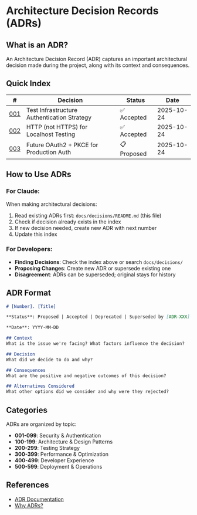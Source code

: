 # Architecture Decision Records (ADRs)

## What is an ADR?

An Architecture Decision Record (ADR) captures an important architectural decision made during the project, along with its context and consequences.

## Quick Index

| # | Decision | Status | Date |
|---|----------|--------|------|
| [001](./001-test-infrastructure-authentication.md) | Test Infrastructure Authentication Strategy | ✅ Accepted | 2025-10-24 |
| [002](./002-http-vs-https-for-localhost.md) | HTTP (not HTTPS) for Localhost Testing | ✅ Accepted | 2025-10-24 |
| [003](./003-future-oauth2-strategy.md) | Future OAuth2 + PKCE for Production Auth | 📋 Proposed | 2025-10-24 |

## How to Use ADRs

### For Claude:
When making architectural decisions:
1. Read existing ADRs first: `docs/decisions/README.md` (this file)
2. Check if decision already exists in the index
3. If new decision needed, create new ADR with next number
4. Update this index

### For Developers:
- **Finding Decisions**: Check the index above or search `docs/decisions/`
- **Proposing Changes**: Create new ADR or supersede existing one
- **Disagreement**: ADRs can be superseded; original stays for history

## ADR Format

```markdown
# [Number]. [Title]

**Status**: Proposed | Accepted | Deprecated | Superseded by [ADR-XXX]

**Date**: YYYY-MM-DD

## Context
What is the issue we're facing? What factors influence the decision?

## Decision
What did we decide to do and why?

## Consequences
What are the positive and negative outcomes of this decision?

## Alternatives Considered
What other options did we consider and why were they rejected?
```

## Categories

ADRs are organized by topic:

- **001-099**: Security & Authentication
- **100-199**: Architecture & Design Patterns
- **200-299**: Testing Strategy
- **300-399**: Performance & Optimization
- **400-499**: Developer Experience
- **500-599**: Deployment & Operations

## References

- [ADR Documentation](https://adr.github.io/)
- [Why ADRs?](https://cognitect.com/blog/2011/11/15/documenting-architecture-decisions)
